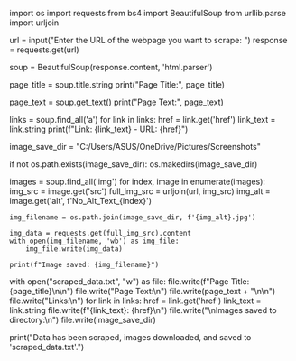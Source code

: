import os
import requests
from bs4 import BeautifulSoup
from urllib.parse import urljoin

url = input("Enter the URL of the webpage you want to scrape: ")
response = requests.get(url)

soup = BeautifulSoup(response.content, 'html.parser')

page_title = soup.title.string
print("Page Title:", page_title)

page_text = soup.get_text()
print("Page Text:", page_text)

links = soup.find_all('a')
for link in links:
    href = link.get('href')
    link_text = link.string
    print(f"Link: {link_text} - URL: {href}")

image_save_dir = "C:/Users/ASUS/OneDrive/Pictures/Screenshots"

if not os.path.exists(image_save_dir):
    os.makedirs(image_save_dir)

images = soup.find_all('img')
for index, image in enumerate(images):
    img_src = image.get('src')
    full_img_src = urljoin(url, img_src)
    img_alt = image.get('alt', f'No_Alt_Text_{index}')

    img_filename = os.path.join(image_save_dir, f'{img_alt}.jpg')

    img_data = requests.get(full_img_src).content
    with open(img_filename, 'wb') as img_file:
        img_file.write(img_data)

    print(f"Image saved: {img_filename}")

with open("scraped_data.txt", "w") as file:
    file.write(f"Page Title: {page_title}\n\n")
    file.write("Page Text:\n")
    file.write(page_text + "\n\n")
    file.write("Links:\n")
    for link in links:
        href = link.get('href')
        link_text = link.string
        file.write(f"{link_text}: {href}\n")
    file.write("\nImages saved to directory:\n")
    file.write(image_save_dir)

print("Data has been scraped, images downloaded, and saved to 'scraped_data.txt'.")
